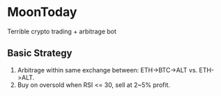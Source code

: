 # MoonToday
Terrible crypto trading + arbitrage bot

## Basic Strategy
1. Arbitrage within same exchange between: ETH->BTC->ALT vs. ETH->ALT. 
2. Buy on oversold when RSI <= 30, sell at 2~5% profit.

